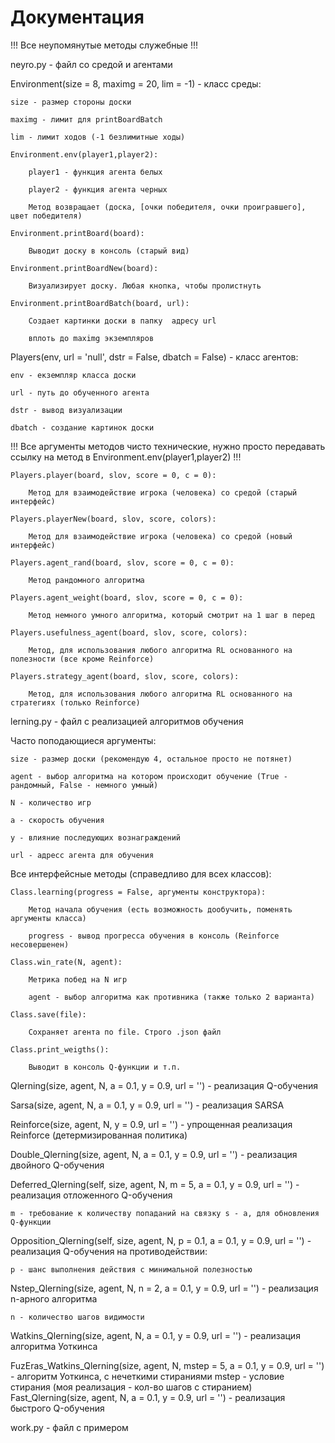 # Документация

!!! Все неупомянутые методы служебные !!!

neyro.py - файл со средой и агентами


Environment(size = 8, maximg = 20, lim = -1) - класс среды:

	size - размер стороны доски
 
	maximg - лимит для printBoardBatch
 
	lim - лимит ходов (-1 безлимитные ходы)
 
	Environment.env(player1,player2):
 
		player1 - функция агента белых
  
		player2 - функция агента черных
  
		Метод возвращает (доска, [очки победителя, очки проигравшего], цвет победителя)
  
	Environment.printBoard(board):
 
		Выводит доску в консоль (старый вид)
  
	Environment.printBoardNew(board):
 
		Визуализирует доску. Любая кнопка, чтобы пролистнуть
  
	Environment.printBoardBatch(board, url):
 
		Создает картинки доски в папку  адресу url
  
		вплоть до maximg экземпляров
  

Players(env, url = 'null', dstr = False, dbatch = False) - класс агентов:

	env - екземпляр класса доски
 
	url - путь до обученного агента
 
	dstr - вывод визуализации
 
	dbatch - создание картинок доски
 
!!! Все аргументы методов чисто технические, нужно просто передавать ссылку на метод в Environment.env(player1,player2) !!!

	Players.player(board, slov, score = 0, c = 0):
 
		Метод для взаимодействие игрока (человека) со средой (старый интерфейс)
  
	Players.playerNew(board, slov, score, colors):
 
		Метод для взаимодействие игрока (человека) со средой (новый интерфейс)
  
	Players.agent_rand(board, slov, score = 0, c = 0):
 
		Метод рандомного алгоритма
  
	Players.agent_weight(board, slov, score = 0, c = 0):
 
		Метод немного умного алгоритма, который смотрит на 1 шаг в перед
  
	Players.usefulness_agent(board, slov, score, colors):
 
		Метод, для использования любого алгоритма RL основанного на полезности (все кроме Reinforce)
  
	Players.strategy_agent(board, slov, score, colors):
 
		Метод, для использования любого алгоритма RL основанного на стратегиях (только Reinforce)
  

lerning.py - файл с реализацией алгоритмов обучения


Часто поподающиеся аргументы:

	size - размер доски (рекомендую 4, остальное просто не потянет)
 
	agent - выбор алгоритма на котором происходит обучение (True - рандомный, False - немного умный)
 
	N - количество игр
 
	a - скорость обучения
 
	y - влияние последующих вознаграждений
 
	url - адресс агента для обучения
 
Все интерфейсные методы (справедливо для всех классов):

	Class.learning(progress = False, аргументы конструктора):
 
		Метод начала обучения (есть возможность дообучить, поменять аргументы класса)
  
		progress - вывод прогресса обучения в консоль (Reinforce несовершенен)
  
	Class.win_rate(N, agent):
 
		Метрика побед на N игр
  
		agent - выбор алгоритма как противника (также только 2 варианта)
  
	Class.save(file):
 
		Сохраняет агента по file. Cтрого .json файл
  
	Class.print_weigths():
 
		Выводит в консоль Q-функции и т.п.
  
Qlerning(size, agent, N, a = 0.1, y = 0.9, url = '') - реализация Q-обучения

Sarsa(size, agent, N, a = 0.1, y = 0.9, url = '') - реализация SARSA

Reinforce(size, agent, N, y = 0.9, url = '') - упрощенная реализация Reinforce (детермизированная политика)

Double_Qlerning(size, agent, N, a = 0.1, y = 0.9, url = '') - реализация двойного Q-обучения

Deferred_Qlerning(self, size, agent, N, m = 5, a = 0.1, y = 0.9, url = '') - реализация отложенного Q-обучения

	m - требование к количеству попаданий на связку s - a, для обновления Q-функции
 
Opposition_Qlerning(self, size, agent, N, p = 0.1, a = 0.1, y = 0.9, url = '') - реализация Q-обучения на противодействии:

	p - шанс выполнения действия с минимальной полезностью
 
Nstep_Qlerning(size, agent, N, n = 2, a = 0.1, y = 0.9, url = '') - реализация n-арного алгоритма

	n - количество шагов видимости
 
Watkins_Qlerning(size, agent, N, a = 0.1, y = 0.9, url = '') - реализация алгоритма Уоткинса

FuzEras_Watkins_Qlerning(size, agent, N, mstep = 5, a = 0.1, y = 0.9, url = '') - алгоритм Уоткинса, с нечеткими стираниями
	mstep - условие стирания (моя реализация - кол-во шагов с стиранием)
Fast_Qlerning(size, agent, N, a = 0.1, y = 0.9, url = '') - реализация быстрого Q-обучения

work.py - файл с примером
